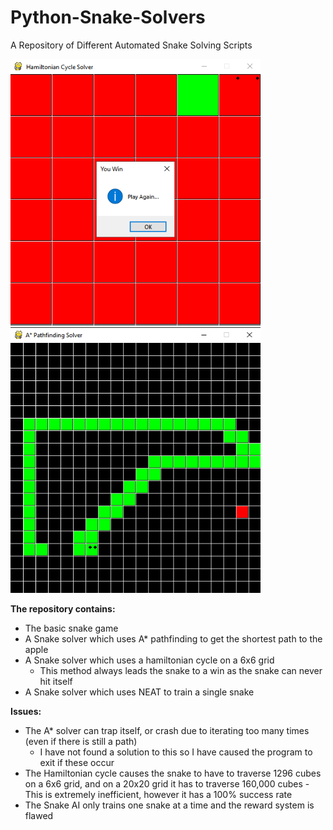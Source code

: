 # Python-Snake-Solvers
A Repository of Different Automated Snake Solving Scripts

<img src="images/hamilsolved.PNG" width = "400"> <img src="images/astarsolving.PNG" width = "400">


**The repository contains:**
- The basic snake game
- A Snake solver which uses A* pathfinding to get the shortest path to the apple
- A Snake solver which uses a hamiltonian cycle on a 6x6 grid
  -  This method always leads the snake to a win as the snake can never hit itself
- A Snake solver which uses NEAT to train a single snake 

**Issues:**
- The A* solver can trap itself, or crash due to iterating too many times (even if there is still a path)
  -  I have not found a solution to this so I have caused the program to exit if these occur
- The Hamiltonian cycle causes the snake to have to traverse 1296 cubes on a 6x6 grid, and on a 20x20 grid it has to traverse 160,000 cubes
  -This is extremely inefficient, however it has a 100% success rate
- The Snake AI only trains one snake at a time and the reward system is flawed

